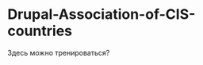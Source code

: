Drupal-Association-of-CIS-countries
===================================

Здесь можно тренироваться?
